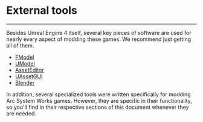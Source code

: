 # External tools

<hr>

Besides Unreal Engine 4 itself, several key pieces of software are used for nearly every aspect of modding these games. We recommend just getting all of them.
  - [FModel](https://fmodel.app)
  - [UModel](https://www.gildor.org/en/projects/umodel)
  - [AssetEditor](https://github.com/kaiheilos/Utilities)
  - [UAssetGUI](https://github.com/atenfyr/UAssetGUI/releases)
  - [Blender](https://www.blender.org/download/)

In addition, several specialized tools were written specifically for modding Arc System Works games. However, they are specific in their functionality, so you'll find in their respective sections of this document whenever they are needed.
